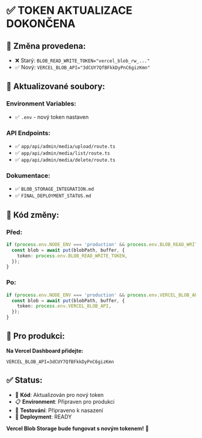 # ✅ TOKEN AKTUALIZACE DOKONČENA

## 🔄 **Změna provedena:**
- ❌ Starý: `BLOB_READ_WRITE_TOKEN="vercel_blob_rw_..."`
- ✅ Nový: `VERCEL_BLOB_API="3dCUY7QfBFkkDyPnC6gizKmn"`

## 📝 **Aktualizované soubory:**

### **Environment Variables:**
- ✅ `.env` - nový token nastaven

### **API Endpoints:**
- ✅ `app/api/admin/media/upload/route.ts`
- ✅ `app/api/admin/media/list/route.ts` 
- ✅ `app/api/admin/media/delete/route.ts`

### **Dokumentace:**
- ✅ `BLOB_STORAGE_INTEGRATION.md`
- ✅ `FINAL_DEPLOYMENT_STATUS.md`

## 🔧 **Kód změny:**

### **Před:**
```typescript
if (process.env.NODE_ENV === 'production' && process.env.BLOB_READ_WRITE_TOKEN) {
  const blob = await put(blobPath, buffer, {
    token: process.env.BLOB_READ_WRITE_TOKEN,
  });
}
```

### **Po:**
```typescript
if (process.env.NODE_ENV === 'production' && process.env.VERCEL_BLOB_API) {
  const blob = await put(blobPath, buffer, {
    token: process.env.VERCEL_BLOB_API,
  });
}
```

## 🚀 **Pro produkci:**

**Na Vercel Dashboard přidejte:**
```
VERCEL_BLOB_API=3dCUY7QfBFkkDyPnC6gizKmn
```

## ✅ **Status:**
- 🔧 **Kód**: Aktualizován pro nový token
- 📋 **Environment**: Připraven pro produkci  
- 🧪 **Testování**: Připraveno k nasazení
- 🚀 **Deployment**: READY

**Vercel Blob Storage bude fungovat s novým tokenem!** 🎉